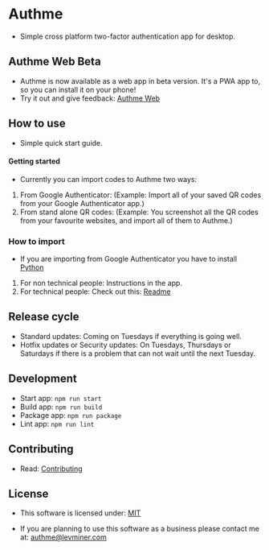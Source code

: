 # Authme

-   Simple cross platform two-factor authentication app for desktop.

## Authme Web Beta

-   Authme is now available as a web app in beta version. It's a PWA app to, so you can install it on your phone!
-   Try it out and give feedback: [Authme Web](https://github.com/levminer/authme-web)

## How to use

-   Simple quick start guide.

#### Getting started

-   Currently you can import codes to Authme two ways:

1. From Google Authenticator: (Example: Import all of your saved QR codes from your Google Authenticator app.)
1. From stand alone QR codes: (Example: You screenshot all the QR codes from your favourite websites, and import all of them to Authme.)

### How to import

-   If you are importing from Google Authenticator you have to install [Python](https://www.python.org/downloads/)

1.  For non technical people: Instructions in the app.
1.  For technical people: Check out this: [Readme](https://github.com/Levminer/authme/blob/main/extract/README.md)

## Release cycle

-   Standard updates: Coming on Tuesdays if everything is going well.
-   Hotfix updates or Security updates: On Tuesdays, Thursdays or Saturdays if there is a problem that can not wait until the next Tuesday.

## Development

-   Start app: `npm run start`
-   Build app: `npm run build`
-   Package app: `npm run package`
-   Lint app: `npm run lint`

## Contributing

-   Read: [Contributing](https://github.com/Levminer/authme/blob/main/.github/CONTRIBUTING.md)

## License

-   This software is licensed under: [MIT](https://github.com/Levminer/authme/blob/main/LICENSE.md)

-   If you are planning to use this software as a business please contact me at: <authme@levminer.com>
